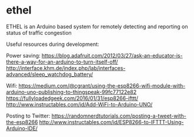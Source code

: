 # ethel
ETHEL is an Arduino based system for remotely detecting and reporting on status of traffic congestion

Useful resources during development:

Power saving:
https://blog.adafruit.com/2012/03/27/ask-an-educator-is-there-a-way-for-an-arduino-to-turn-itself-off/
http://interface.khm.de/index.php/lab/interfaces-advanced/sleep_watchdog_battery/

Wifi:
https://medium.com/@cgrant/using-the-esp8266-wifi-module-with-arduino-uno-publishing-to-thingspeak-99fc77122e82
https://fullyloadedgeek.com/2016/01/31/esp8266-ifttt/
http://www.instructables.com/id/Add-WiFi-to-Arduino-UNO/

Posting to Twitter:
https://randomnerdtutorials.com/posting-a-tweet-with-the-esp8266
http://www.instructables.com/id/ESP8266-to-IFTTT-Using-Arduino-IDE/
